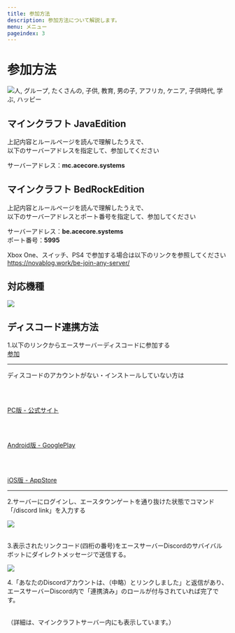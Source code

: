 ```yaml
---
title: 参加方法
description: 参加方法について解説します。
menu: メニュー
pageindex: 3
---
```

# 参加方法

<!--StartFragment-->

![人, グループ, たくさんの, 子供, 教育, 男の子, アフリカ, ケニア, 子供時代, 学ぶ, ハッピー](https://cdn.pixabay.com/photo/2018/02/07/18/30/people-3137672_960_720.jpg)

<!--EndFragment-->

## マインクラフト JavaEdition

上記内容とルールページを読んで理解したうえで、\
以下のサーバーアドレスを指定して、参加してください

サーバーアドレス：**mc.acecore.systems**

## マインクラフト BedRockEdition

上記内容とルールページを読んで理解したうえで、\
以下のサーバーアドレスとポート番号を指定して、参加してください

サーバーアドレス：**be.acecore.systems**\
ポート番号：**5995**

Xbox One、スイッチ、PS4 で参加する場合は以下のリンクを参照してください\
https://novablog.work/be-join-any-server/

## 対応機種

<!--StartFragment-->

![](/img/リスト.png)

<!--EndFragment-->

## ディスコード連携方法

1.以下のリンクからエースサーバーディスコードに参加する\
<a class="btn btn-primary rounded-pill px-5" href="https://discord.gg/acsv">参加</a>

<hr color="#AAA" size="2" noshade>

ディスコードのアカウントがない・インストールしていない方は
<style>
.button_margin {
    margin-top: 1.5vh;
}
</style>
<div class="button_margin">
<a class="btn btn-primary rounded-pill px-5" href="https://discord.com">PC版 - 公式サイト</a><br>
</div>
<div class="button_margin">
<a class="btn btn-primary rounded-pill px-5" href="https://play.google.com/store/apps/details?id=com.discord&hl=ja&gl=US">Android版 - GooglePlay</a><br>
</div>
<div class="button_margin">
<a class="btn btn-primary rounded-pill px-5" href="https://apps.apple.com/jp/app/discord-%E8%A9%B1%E3%81%9D%E3%81%86-%E3%83%81%E3%83%A3%E3%83%83%E3%83%88%E3%81%97%E3%82%88%E3%81%86-%E9%9B%86%E3%81%BE%E3%82%8D%E3%81%86/id985746746">iOS版 - AppStore</a>
</div>
<hr color="#AAA" size="3" noshade>

2.サーバーにログインし、エースタウンゲートを通り抜けた状態でコマンド「/discord link」を入力する

![](/img/2021-06-26_16.57.44.png)

\
3.表示されたリンクコード(四桁の番号)をエースサーバーDiscordのサバイバルボットにダイレクトメッセージで送信する。

![](/img/キャプチャ.png)

4.「あなたのDiscordアカウントは、（中略）とリンクしました」と返信があり、エースサーバーDiscord内で「連携済み」のロールが付与されていれば完了です。

\
（詳細は、マインクラフトサーバー内にも表示しています。）